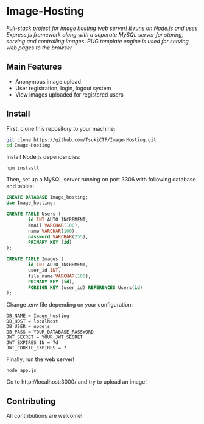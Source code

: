 # Image-Hosting
*Full-stack project for image hosting web server! It runs on Node.js and uses Express.js framework along with a seperate MySQL server for storing, serving and controlling images. PUG template engine is used for serving web pages to the browser.*

## Main Features
- Anonymous image upload
- User registration, login, logout system
- View images uploaded for registered users

## Install
First, clone this repository to your machine:
```bash
git clone https://github.com/TsukiCTF/Image-Hosting.git
cd Image-Hosting
```
Install Node.js dependencies:
```
npm instasll
```
Then, set up a MySQL server running on port 3306 with following database and tables:
```SQL
CREATE DATABASE Image_hosting;
Use Image_hosting;

CREATE TABLE Users (
        id INT AUTO_INCREMENT,
        email VARCHAR(100),
        name VARCHAR(100),
        password VARCHAR(255),
        PRIMARY KEY (id)
);

CREATE TABLE Images (
        id INT AUTO_INCREMENT,
        user_id INT,
        file_name VARCHAR(100),
        PRIMARY KEY (id),
        FOREIGN KEY (user_id) REFERENCES Users(id)
);
```
Change .env file depending on your configuration:
```
DB_NAME = Image_hosting
DB_HOST = localhost
DB_USER = nodejs
DB_PASS = YOUR_DATABASE_PASSWORD
JWT_SECRET = YOUR_JWT_SECRET
JWT_EXPIRES_IN = 7d
JWT_COOKIE_EXPIRES = 7
```
Finally, run the web server!
```
node app.js
```
Go to http://localhost:3000/ and try to upload an image!

## Contributing
All contributions are welcome!
